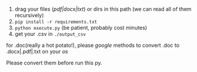 1. drag your files (*pdf|docx|txt*) or dirs in this path (we can read all of them recursively)
2. `pip install -r requirements.txt`
3. `python execute.py` (be patient, probably cost minutes)
4. get your .csv in `./output_csv`

for .doc(really a hot potato!), please *google* methods to convert .doc to .docx|.pdf|.txt on your *os*  

Please convert them before run this py.

